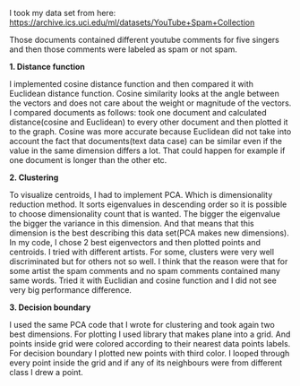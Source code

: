 I took my data set from here: https://archive.ics.uci.edu/ml/datasets/YouTube+Spam+Collection

Those documents contained different youtube comments for five singers and then those comments were labeled as spam or not spam. 

**1.	Distance function**

I implemented cosine distance function and then compared it with Euclidean distance function. Cosine similarity looks at the angle between the vectors and
does not care about the weight or magnitude of the vectors.  
I compared documents as follows: took one document and calculated distance(cosine and Euclidean) to every other document and then plotted it to the graph. 
Cosine was more accurate because Euclidean did not take into account the fact that documents(text data case) can be similar even if the value in the same dimension differs a lot. 
That could happen for example if one document is longer than the other etc.  

**2.	Clustering**

To visualize centroids, I had to implement PCA. Which is dimensionality reduction method. It sorts eigenvalues in descending order so it is possible to choose dimensionality
count that is wanted. The bigger the eigenvalue the bigger the variance in this dimension. And that means that this dimension is the best describing this 
data set(PCA makes new dimensions). In my code, I chose  2 best eigenvectors and then plotted points and centroids. I tried with different artists. 
For some, clusters were very well discriminated but for others not so well. I think that the reason were that for some artist the spam comments and no spam comments 
contained many same words. 
Tried it with Euclidian and cosine function and I did not see very big performance difference. 

**3.	Decision boundary**

I used the same PCA code that I wrote for clustering and took again two best dimensions. 
For plotting I used library that makes plane into a grid.
And points inside grid were colored according to their nearest data points labels. 
For decision boundary I plotted new points with third color. I looped through every point inside the grid and if any of its neighbours were from different class I drew a point. 
